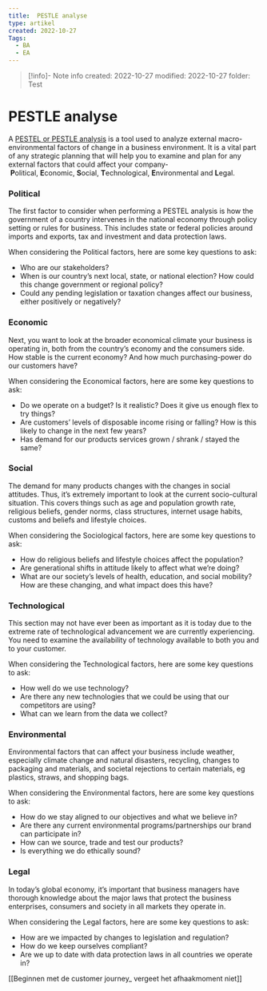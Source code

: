 ```yaml
---
title:  PESTLE analyse
type: artikel
created: 2022-10-27
Tags:
  - BA
  - EA
---
```


>[!info]- Note info
>created: 2022-10-27
>modified: 2022-10-27
>folder: Test

# PESTLE analyse
A [PESTEL or PESTLE analysis](https://pestleanalysis.com/what-is-pestle-analysis/) is a tool used to analyze external macro-environmental factors of change in a business environment. It is a vital part of any strategic planning that will help you to examine and plan for any external factors that could affect your company- **P**olitical, **E**conomic, **S**ocial, **T**echnological, **E**nvironmental and **L**egal.

### Political

The first factor to consider when performing a PESTEL analysis is how the government of a country intervenes in the national economy through policy setting or rules for business. This includes state or federal policies around imports and exports, tax and investment and data protection laws. 

When considering the Political factors, here are some key questions to ask:

-   Who are our stakeholders?
-   When is our country’s next local, state, or national election? How could this change government or regional policy?
-   Could any pending legislation or taxation changes affect our business, either positively or negatively?

### **Economic**

Next, you want to look at the broader economical climate your business is operating in, both from the country’s economy and the consumers side. How stable is the current economy? And how much purchasing-power do our customers have? 

When considering the Economical factors, here are some key questions to ask:

-   Do we operate on a budget? Is it realistic? Does it give us enough flex to try things?
-   Are customers’ levels of disposable income rising or falling? How is this likely to change in the next few years?
-   Has demand for our products services grown / shrank / stayed the same?

### **Social**

The demand for many products changes with the changes in social attitudes. Thus, it’s extremely important to look at the current socio-cultural situation. This covers things such as age and population growth rate, religious beliefs, gender norms, class structures, internet usage habits, customs and beliefs and lifestyle choices.

When considering the Sociological factors, here are some key questions to ask:

-   How do religious beliefs and lifestyle choices affect the population?
-   Are generational shifts in attitude likely to affect what we’re doing?
-   What are our society’s levels of health, education, and social mobility? How are these changing, and what impact does this have?

### **Technological**

This section may not have ever been as important as it is today due to the extreme rate of technological advancement we are currently experiencing. You need to examine the availability of technology available to both you and to your customer. 

When considering the Technological factors, here are some key questions to ask:

-   How well do we use technology?
-   Are there any new technologies that we could be using that our competitors are using?
-   What can we learn from the data we collect?

### **Environmental**

Environmental factors that can affect your business include weather, especially climate change and natural disasters, recycling, changes to packaging and materials, and societal rejections to certain materials, eg plastics, straws, and shopping bags. 

When considering the Environmental factors, here are some key questions to ask:

-   How do we stay aligned to our objectives and what we believe in?
-   Are there any current environmental programs/partnerships our brand can participate in?
-   How can we source, trade and test our products?
-   Is everything we do ethically sound?

### **Legal**

In today’s global economy, it’s important that business managers have thorough knowledge about the major laws that protect the business enterprises, consumers and society in all markets they operate in. 

When considering the Legal factors, here are some key questions to ask:

-   How are we impacted by changes to legislation and regulation?
-   How do we keep ourselves compliant?
-   Are we up to date with data protection laws in all countries we operate in?

[[Beginnen met de customer journey_ vergeet het afhaakmoment niet]]

